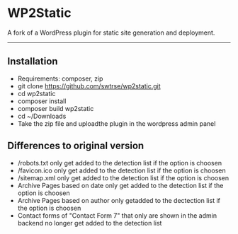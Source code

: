 # WP2Static

A fork of a WordPress plugin for static site generation and deployment.

---
## Installation

 - Requirements: composer, zip
 - git clone https://github.com/swtrse/wp2static.git
 - cd wp2static
 - composer install
 - composer build wp2static
 - cd ~/Downloads
 - Take the zip file and uploadthe plugin in the wordpress admin panel 
 

## Differences to original version

 - /robots.txt only get added to the detection list if the option is choosen
 - /favicon.ico only get added to the detection list if the option is choosen
 - /sitemap.xml only get added to the detection list if the option is choosen
 - Archive Pages based on date only get added to the detection list if the option is choosen
 - Archive Pages based on author only getadded to the dectection list if the option is choosen
 - Contact forms of "Contact Form 7" that only are shown in the admin backend no longer get added to the detection list
